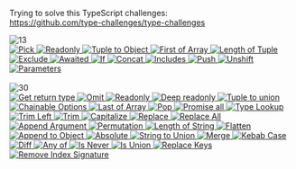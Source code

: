 Trying to solve this TypeScript challenges: <br/>
https://github.com/type-challenges/type-challenges

<div>
    <img src="https://img.shields.io/badge/easy-13-7aad0c" alt="13" />
    <br/>
    <a href="https://github.com/R1ON/type-challenges/blob/main/easy/01-pick.ts" target="_blank">
     <img src="https://img.shields.io/badge/Pick-7aad0c" alt="Pick"/>
    </a>
    <a href="https://github.com/R1ON/type-challenges/blob/main/easy/02-readonly.ts" target="_blank">
     <img src="https://img.shields.io/badge/Readonly-7aad0c" alt="Readonly"/>
    </a>
    <a href="https://github.com/R1ON/type-challenges/blob/main/easy/03-typle-to-object.ts" target="_blank">
     <img src="https://img.shields.io/badge/Tuple%20to%20Object-7aad0c" alt="Tuple to Object"/>
    </a>
    <a href="https://github.com/R1ON/type-challenges/blob/main/easy/04-first-of-array.ts" target="_blank">
     <img src="https://img.shields.io/badge/First%20of%20Array-7aad0c" alt="First of Array"/>
    </a>
    <a href="https://github.com/R1ON/type-challenges/blob/main/easy/05-length-of-tuple.ts" target="_blank">
     <img src="https://img.shields.io/badge/Length%20of%20Tuple-7aad0c" alt="Length of Tuple"/>
    </a>
    <a href="https://github.com/R1ON/type-challenges/blob/main/easy/06-exclude.ts" target="_blank">
     <img src="https://img.shields.io/badge/Exclude-7aad0c" alt="Exclude"/>
    </a>
    <a href="https://github.com/R1ON/type-challenges/blob/main/easy/07-awaited.ts" target="_blank">
     <img src="https://img.shields.io/badge/Awaited-7aad0c" alt="Awaited"/>
    </a>
    <a href="https://github.com/R1ON/type-challenges/blob/main/easy/08-if.ts" target="_blank">
     <img src="https://img.shields.io/badge/If-7aad0c" alt="If"/>
    </a>
    <a href="https://github.com/R1ON/type-challenges/blob/main/easy/09-concat.ts" target="_blank">
     <img src="https://img.shields.io/badge/Concat-7aad0c" alt="Concat"/>
    </a>
    <a href="https://github.com/R1ON/type-challenges/blob/main/easy/10-includes.ts" target="_blank">
     <img src="https://img.shields.io/badge/Includes-7aad0c" alt="Includes"/>
    </a>
    <a href="https://github.com/R1ON/type-challenges/blob/main/easy/11-push.ts" target="_blank">
     <img src="https://img.shields.io/badge/Push-7aad0c" alt="Push"/>
    </a>
    <a href="https://github.com/R1ON/type-challenges/blob/main/easy/12-unshift.ts" target="_blank">
     <img src="https://img.shields.io/badge/Unshift-7aad0c" alt="Unshift"/>
    </a>
    <a href="https://github.com/R1ON/type-challenges/blob/main/easy/13-parameters.ts" target="_blank">
     <img src="https://img.shields.io/badge/Parameters-7aad0c" alt="Parameters"/>
    </a>
    <br/>
    <br/>
    <img src="https://img.shields.io/badge/medium-30-d9901a" alt="30"/>
    <br/>
    <a href="https://github.com/R1ON/type-challenges/blob/main/medium/01-get-return-type.ts" target="_blank">
     <img src="https://img.shields.io/badge/Get%20return%20type-d9901a" alt="Get return type"/>
    </a>
    <a href="https://github.com/R1ON/type-challenges/blob/main/medium/02-omit.ts" target="_blank">
     <img src="https://img.shields.io/badge/Omit-d9901a" alt="Omit"/>
    </a>
    <a href="https://github.com/R1ON/type-challenges/blob/main/medium/03-readonly.ts" target="_blank">
     <img src="https://img.shields.io/badge/Readonly-d9901a" alt="Readonly"/>
    </a>
    <a href="https://github.com/R1ON/type-challenges/blob/main/medium/04-deep-readonly.ts" target="_blank">
     <img src="https://img.shields.io/badge/Deep%20readonly-d9901a" alt="Deep readonly"/>
    </a>
    <a href="https://github.com/R1ON/type-challenges/blob/main/medium/05-tuple-to-union.ts" target="_blank">
     <img src="https://img.shields.io/badge/Tuple%20to%20union-d9901a" alt="Tuple to union"/>
    </a>
    <a href="https://github.com/R1ON/type-challenges/blob/main/medium/06-chainable-options.ts" target="_blank">
     <img src="https://img.shields.io/badge/Chainable%20Options-d9901a" alt="Chainable Options"/>
    </a>
    <a href="https://github.com/R1ON/type-challenges/blob/main/medium/07-last-of-array.ts" target="_blank">
     <img src="https://img.shields.io/badge/Last%20of%20Array-d9901a" alt="Last of Array"/>
    </a>
    <a href="https://github.com/R1ON/type-challenges/blob/main/medium/08-pop.ts" target="_blank">
     <img src="https://img.shields.io/badge/Pop-d9901a" alt="Pop"/>
    </a>
    <a href="https://github.com/R1ON/type-challenges/blob/main/medium/09-promise-all.ts" target="_blank">
     <img src="https://img.shields.io/badge/Promise%20all-d9901a" alt="Promise all"/>
    </a>
    <a href="https://github.com/R1ON/type-challenges/blob/main/medium/10-type-lookup.ts" target="_blank">
     <img src="https://img.shields.io/badge/Type%20Lookup-d9901a" alt="Type Lookup"/>
    </a>
    <a href="https://github.com/R1ON/type-challenges/blob/main/medium/11-trim-left.ts" target="_blank">
     <img src="https://img.shields.io/badge/Trim%20Left-d9901a" alt="Trim Left"/>
    </a>
    <a href="https://github.com/R1ON/type-challenges/blob/main/medium/12-trim.ts" target="_blank">
     <img src="https://img.shields.io/badge/Trim-d9901a" alt="Trim"/>
    </a>
    <a href="https://github.com/R1ON/type-challenges/blob/main/medium/13-capitalize.ts" target="_blank">
     <img src="https://img.shields.io/badge/Capitalize-d9901a" alt="Capitalize"/>
    </a>
    <a href="https://github.com/R1ON/type-challenges/blob/main/medium/14-replace.ts" target="_blank">
     <img src="https://img.shields.io/badge/Replace-d9901a" alt="Replace"/>
    </a>
    <a href="https://github.com/R1ON/type-challenges/blob/main/medium/15-replace-all.ts" target="_blank">
     <img src="https://img.shields.io/badge/Replace%20All-d9901a" alt="Replace All"/>
    </a>
    <a href="https://github.com/R1ON/type-challenges/blob/main/medium/16-append-argument.ts" target="_blank">
     <img src="https://img.shields.io/badge/Append%20Argument-d9901a" alt="Append Argument"/>
    </a>
    <a href="https://github.com/R1ON/type-challenges/blob/main/medium/17-permutation.ts" target="_blank">
     <img src="https://img.shields.io/badge/Permutation-d9901a" alt="Permutation"/>
    </a>
    <a href="https://github.com/R1ON/type-challenges/blob/main/medium/18-length-of-string.ts" target="_blank">
     <img src="https://img.shields.io/badge/Length%20of%20String-d9901a" alt="Length of String"/>
    </a>
    <a href="https://github.com/R1ON/type-challenges/blob/main/medium/19-flatten.ts" target="_blank">
     <img src="https://img.shields.io/badge/Flatten-d9901a" alt="Flatten"/>
    </a>
    <a href="https://github.com/R1ON/type-challenges/blob/main/medium/20-append-to-object.ts" target="_blank">
     <img src="https://img.shields.io/badge/Append%20to%20Object-d9901a" alt="Append to Object"/>
    </a>
    <a href="https://github.com/R1ON/type-challenges/blob/main/medium/21-absolute.ts" target="_blank">
     <img src="https://img.shields.io/badge/Absolute-d9901a" alt="Absolute"/>
    </a>
    <a href="https://github.com/R1ON/type-challenges/blob/main/medium/22-string-to-union.ts" target="_blank">
     <img src="https://img.shields.io/badge/String%20to%20Union-d9901a" alt="String to Union"/>
    </a>
    <a href="https://github.com/R1ON/type-challenges/blob/main/medium/23-merge.ts" target="_blank">
     <img src="https://img.shields.io/badge/Merge-d9901a" alt="Merge"/>
    </a>
    <a href="https://github.com/R1ON/type-challenges/blob/main/medium/24-kebab-case.ts" target="_blank">
     <img src="https://img.shields.io/badge/Kebab%20Case-d9901a" alt="Kebab Case"/>
    </a>
    <a href="https://github.com/R1ON/type-challenges/blob/main/medium/25-diff.ts" target="_blank">
     <img src="https://img.shields.io/badge/Diff-d9901a" alt="Diff"/>
    </a>
    <a href="https://github.com/R1ON/type-challenges/blob/main/medium/26-any-of.ts" target="_blank">
     <img src="https://img.shields.io/badge/Any%20of-d9901a" alt="Any of"/>
    </a>
    <a href="https://github.com/R1ON/type-challenges/blob/main/medium/27-is-never.ts" target="_blank">
     <img src="https://img.shields.io/badge/Is%20Never-d9901a" alt="Is Never"/>
    </a>
    <a href="https://github.com/R1ON/type-challenges/blob/main/medium/28-is-union.ts" target="_blank">
     <img src="https://img.shields.io/badge/Is%20Union-d9901a" alt="Is Union"/>
    </a>
    <a href="https://github.com/R1ON/type-challenges/blob/main/medium/29-replace-keys.ts" target="_blank">
     <img src="https://img.shields.io/badge/Replace%20Keys-d9901a" alt="Replace Keys"/>
    </a>
    <a href="https://github.com/R1ON/type-challenges/blob/main/medium/30-remove-index-signature.ts" target="_blank">
     <img src="https://img.shields.io/badge/Remove%20Index%20Signature-d9901a" alt="Remove Index Signature"/>
    </a>
</div>
